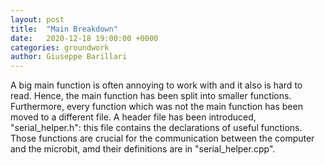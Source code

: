 ```yaml
---
layout: post
title:  "Main Breakdown"
date:   2020-12-18 19:00:00 +0000
categories: groundwork
author: Giuseppe Barillari
---
```


A big main function is often annoying to work with and it also is hard to read. Hence, the main function has been split into smaller functions. Furthermore, every function which was not the main function has been moved to a different file. A header file has been introduced, "serial_helper.h": this file contains the declarations of useful functions. Those functions are crucial for the communication between the computer and the microbit, amd their definitions are in "serial_helper.cpp".
